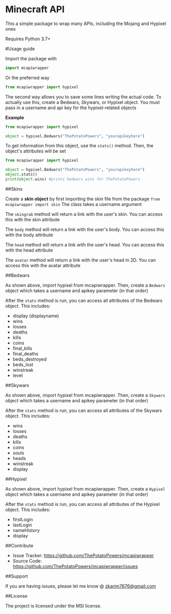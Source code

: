 # Minecraft API

This a simple package to wrap many APIs, including the Mojang and Hypixel ones

Requires Python 3.7+

#Usage guide

Import the package with

```py
import mcapiwrapper
```

Or the preferred way

```py
from mcapiwrapper import hypixel
```

The second way allows you to save some lines writing the actual code. To actually use this, create a Bedwars, Skywars, or Hypixel object. You must pass in a username and api key for the hypixel-related objects

****Example****

```py
from mcapiwrapper import hypixel

object = hypixel.Bedwars("ThePotatoPowers", "yourapikeyhere")
```

To get information from this object, use the `stats()` method. Then, the object's attributes will be set

```py
from mcapiwrapper import hypixel

object = hypixel.Bedwars("ThePotatoPowers", "yourapikeyhere")
object.stats()
print(object.wins) #prints bedwars wins for ThePotatoPowers
```

##Skins

Create a **skin object** by first importing the skin file from the package `from mcapiwrapper import skin`
The class takes a username argument

The `skingrab` method will return a link with the user's skin. You can access this with the skin attribute

The `body` method will return a link with the user's body. You can access this with the body attribute

The `head` method will return a link with the user's head. You can access this with the head attribute

The `avatar` method will return a link with the user's head in 2D. You can access this with the avatar attribute

##Bedwars

As shown above, import hypixel from mcapiwrapper. Then, create a `Bedwars` object which takes a username and apikey parameter (in that order)

After the `stats` method is run, you can access all attributes of the Bedwars object. This includes:

- display (displayname)
- wins
- losses
- deaths
- kills
- coins
- final_kills
- final_deaths
- beds_destroyed
- beds_lost
- winstreak
- level

##Skywars

As shown above, import hypixel from mcapiwrapper. Then, create a `Skywars` object which takes a username and apikey parameter (in that order)

After the `stats` method is run, you can access all attributes of the Skywars object. This includes:

- wins
- losses
- deaths
- kills
- coins
- souls
- heads
- winstreak
- display

##Hypixel

As shown above, import hypixel from mcapiwrapper. Then, create a `Hypixel` object which takes a username and apikey parameter (in that order)

After the `stats` method is run, you can access all attributes of the Hypixel object. This includes:

- firstLogin
- lastLogin
- nameHistory
- display

##Contribute

- Issue Tracker: https://github.com/ThePotatoPowers/mcapiwrapper
- Source Code: https://github.com/ThePotatoPowers/mcapiwrapper/issues

##Support

If you are having issues, please let me know @ zkarim7676@gmail.com

##License

The project is licensed under the MSI license.
